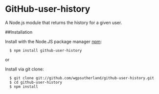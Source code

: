 # GitHub-user-history

A Node.js module that returns the history for a given user.

##Installation

Install with the Node.JS package manager [npm](http://npmjs.org/):

      $ npm install github-user-history

or

  Install via git clone:

      $ git clone git://github.com/wgpsutherland/github-user-history.git
      $ cd github-user-history
      $ npm install